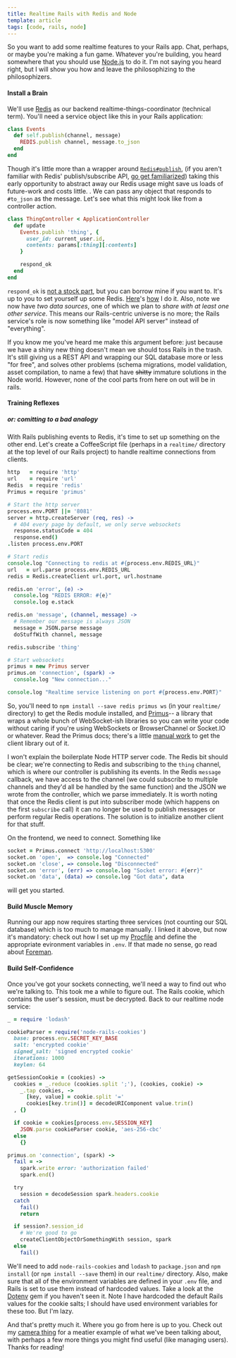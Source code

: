 ```yaml
---
title: Realtime Rails with Redis and Node
template: article
tags: [code, rails, node]
---
```


So you want to add some realtime features to your Rails app.  Chat, perhaps, or
maybe you're making a fun game.  Whatever you're building, you heard somewhere
that you should use [Node.js](http://nodejs.org/) to do it.  I'm not saying you
heard right, but I will show you how and leave the philosophizing to the
philosophizers.

#### Install a Brain

We'll use [Redis](http://redis.io) as our backend realtime-things-coordinator (technical
term).  You'll need a service object like this in your Rails application:

```ruby
class Events
  def self.publish(channel, message)
    REDIS.publish channel, message.to_json
  end
end
```

Though it's little more than a wrapper around
[`Redis#publish`](http://rdoc.info/github/redis/redis-rb/Redis#publish-instance_method),
(if you aren't familiar with Redis' publish/subscribe API, [go get
familiarized](http://redis.io/topics/pubsub)) taking this early opportunity to
abstract away our Redis usage might save us loads of future-work and costs
little.  .  We can pass any object that responds to `#to_json` as the message.
Let's see what this might look like from a controller action.

```ruby
class ThingController < ApplicationController
  def update
    Events.publish 'thing', {
      user_id: current_user.id,
      contents: params[:thing][:contents]
    }

    respond_ok
  end
end
```

`respond_ok` is [not a stock
part](https://github.com/dashkb/thing/blob/camera/app/controllers/application_controller.rb#L59),
but you can borrow mine if you want to.  It's up to you to set yourself up some
Redis.  [Here](https://github.com/dashkb/thing/blob/master/Procfile)'s
[how](https://github.com/dashkb/thing/blob/master/config/initializers/redis.rb)
I do it.  Also, note we now have *two data sources*, one
of which we plan to *share with at least one other service*.  This means our
Rails-centric universe is no more; the Rails service's role is now something like
"model API server" instead of "everything".

If you know me you've heard me make this argument before:
just because we have a shiny new thing doesn't mean we should
toss Rails in the trash. It's still giving us a REST API and wrapping our
SQL database more or less "for free", and solves other problems
(schema migrations, model validation, asset compilation, to name a few)
that have ~~shitty~~ immature solutions in the Node world.  However, none
of the cool parts from here on out will be in rails.

#### Training Reflexes
##### or: comitting to a bad analogy

With Rails publishing events to Redis, it's time to set up something
on the other end.  Let's create a CoffeeScript file (perhaps in a `realtime/`
directory at the top level of our Rails project) to handle realtime connections
from clients.

```coffeescript
http   = require 'http'
url    = require 'url'
Redis  = require 'redis'
Primus = require 'primus'

# Start the http server
process.env.PORT ||= '8081'
server = http.createServer (req, res) ->
  # 404 every page by default, we only serve websockets
  response.statusCode = 404
  response.end()
.listen process.env.PORT

# Start redis
console.log "Connecting to redis at #{process.env.REDIS_URL}"
url   = url.parse process.env.REDIS_URL
redis = Redis.createClient url.port, url.hostname

redis.on 'error', (e) ->
  console.log "REDIS ERROR: #{e}"
  console.log e.stack

redis.on 'message', (channel, message) ->
  # Remember our message is always JSON
  message = JSON.parse message
  doStuffWith channel, message

redis.subscribe 'thing'

# Start websockets
primus = new Primus server
primus.on 'connection', (spark) ->
  console.log "New connection..."

console.log "Realtime service listening on port #{process.env.PORT}"
```

So, you'll need to `npm install --save redis primus ws` (in your `realtime/`
directory) to get the Redis module installed, and
[Primus](https://github.com/primus/primus)-- a library that wraps a
whole bunch of WebSocket-ish libraries so you can write your code without
caring if you're using WebSockets or BrowserChannel or Socket.IO or whatever.
Read the Primus docs; there's a little [manual
work](https://github.com/primus/primus#client-library) to get the client
library out of it.

I won't explain the boilerplate Node HTTP server code.  The Redis bit
should be clear; we're connecting to Redis and subscribing
to the `thing` channel, which is where our controller is publishing its
events.  In the Redis `message` callback, we have access to the channel
(we could subscribe to multiple channels and they'd all be handled
by the same function) and the JSON we wrote from the controller, which
we parse immediately.  It is worth noting that once the Redis client
is put into subscriber mode (which happens on the first `subscribe` call)
it can no longer be used to publish messages or perform regular Redis
operations.  The solution is to initialize another client for that stuff.

On the frontend, we need to connect.  Something like

```coffeescript
socket = Primus.connect 'http://localhost:5300'
socket.on 'open',  => console.log "Connected"
socket.on 'close', => console.log "Disconnected"
socket.on 'error', (err) => console.log "Socket error: #{err}"
socket.on 'data', (data) => console.log "Got data", data
```

will get you started.

#### Build Muscle Memory

Running our app now requires starting three services (not counting our SQL
database) which is too much to manage manually.  I linked it above, but now
it's mandatory: check out how I set up my
[Procfile](https://github.com/dashkb/thing/blob/camera/Procfile) and define
the appropriate evironment variables in `.env`.  If that made no sense, go read
about [Foreman](https://github.com/ddollar/foreman).

#### Build Self-Confidence

Once you've got your sockets connecting, we'll need a way to find out
who we're talking to.  This took me a while to figure out.
The Rails cookie, which contains the user's session, must be decrypted.
Back to our realtime node service:

```ruby
_ = require 'lodash'

cookieParser = require('node-rails-cookies')
  base: process.env.SECRET_KEY_BASE
  salt: 'encrypted cookie'
  signed_salt: 'signed encrypted cookie'
  iterations: 1000
  keylen: 64

getSessionCookie = (cookies) ->
  cookies = _.reduce (cookies.split ';'), (cookies, cookie) ->
    _.tap cookies, ->
      [key, value] = cookie.split '='
      cookies[key.trim()] = decodeURIComponent value.trim()
  , {}

  if cookie = cookies[process.env.SESSION_KEY]
    JSON.parse cookieParser cookie, 'aes-256-cbc'
  else
    {}

primus.on 'connection', (spark) ->
  fail = ->
    spark.write error: 'authorization failed'
    spark.end()

  try
    session = decodeSession spark.headers.cookie
  catch
    fail()
    return

  if session?.session_id
    # We're good to go
    createClientObjectOrSomethingWith session, spark
  else
    fail()
```

We'll need to add `node-rails-cookies` and `lodash` to `package.json` and `npm
install` (or `npm install --save` them) in our `realtime/` directory.  Also,
make sure that all of the environment variables are defined in your `.env`
file, and Rails is set to use them instead of hardcoded values.  Take a look at
the [Dotenv](https://github.com/bkeepers/dotenv) gem if you haven't seen it.
Note I have hardcoded the default Rails values for the cookie salts; I should
have used environment variables for these too.  But I'm lazy.

And that's pretty much it.  Where you go from here is up to you.  Check out
my [camera thing](https://github.com/dashkb/thing/tree/camera) for a meatier
example of what we've been talking about, with perhaps a few more things you
might find useful (like managing users).  Thanks for reading!
